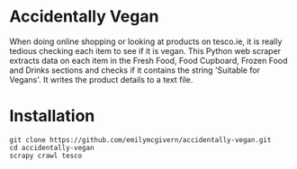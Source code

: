 # Accidentally Vegan

When doing online shopping or looking at products on tesco.ie, it is really tedious checking each item to see if it is vegan. This Python web scraper extracts data on each item in the Fresh Food, Food Cupboard, Frozen Food and Drinks sections and checks if it contains the string 'Suitable for Vegans'. It writes the product details to a text file.

# Installation 

```
git clone https://github.com/emilymcgivern/accidentally-vegan.git
cd accidentally-vegan
scrapy crawl tesco  
```
